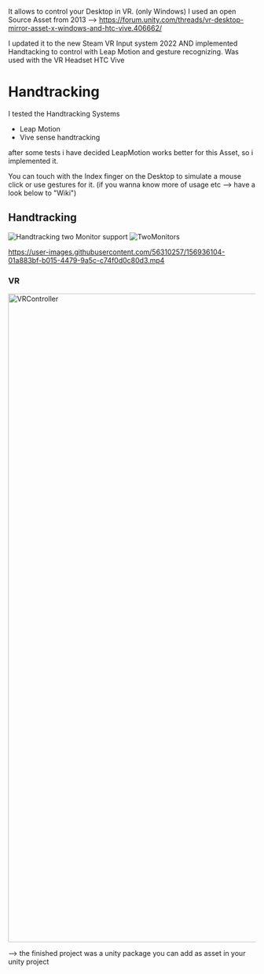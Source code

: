It allows to control your Desktop in VR. (only Windows)
I used an open Source Asset from 2013 --> https://forum.unity.com/threads/vr-desktop-mirror-asset-x-windows-and-htc-vive.406662/

I updated it to the new Steam VR Input system 2022 AND implemented Handtacking to control with Leap Motion and gesture recognizing. Was used with the VR Headset HTC Vive

# Handtracking
I tested the Handtracking Systems 
- Leap Motion
- Vive sense handtracking

after some tests i have decided LeapMotion works better for this Asset, so i implemented it.

You can touch with the Index finger on the Desktop to simulate a mouse click or use gestures for it.
(if you wanna know more of usage etc --> have a look below to "Wiki")

## Handtracking
![Handtracking](https://user-images.githubusercontent.com/56310257/156935758-faae7a68-acb0-4051-bbf6-47e1f281b4c7.PNG)
two Monitor support
![TwoMonitors](https://user-images.githubusercontent.com/56310257/156935768-aeb2e67c-90e7-4366-b8df-d3323f854d0b.PNG)

https://user-images.githubusercontent.com/56310257/156936104-01a883bf-b015-4479-9a5c-c74f0d0c80d3.mp4

### VR
<img width="1318" alt="VRController" src="https://user-images.githubusercontent.com/56310257/156935764-16153a06-6df6-40b2-88c5-0f45e9e2850d.png">


--> the finished project was a unity package you can add as asset in your unity project
